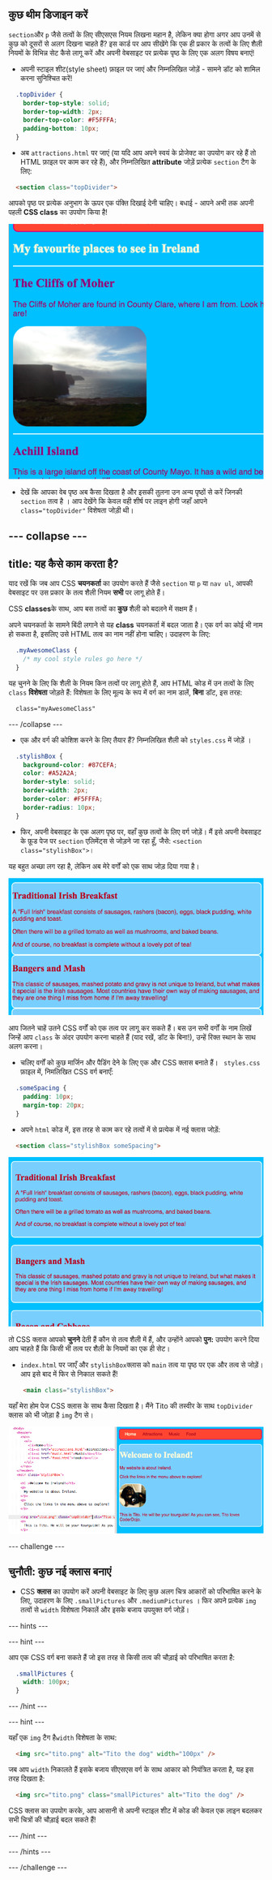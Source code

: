 ## कुछ थीम डिजाइन करें

`section`और `p` जैसे तत्वों के लिए सीएसएस नियम लिखना महान है, लेकिन क्या होगा अगर आप उनमें से कुछ को दूसरों से अलग दिखना चाहते हैं? इस कार्ड पर आप सीखेंगे कि एक ही प्रकार के तत्वों के लिए शैली नियमों के विभिन्न सेट कैसे लागू करें और अपनी वेबसाइट पर प्रत्येक पृष्ठ के लिए एक अलग विषय बनाएं!

+ अपनी स्टाइल शीट(style sheet) फ़ाइल पर जाएं और निम्नलिखित जोड़ें - सामने डॉट को शामिल करना सुनिश्चित करें!

```css
  .topDivider {
    border-top-style: solid;
    border-top-width: 2px;
    border-top-color: #F5FFFA;
    padding-bottom: 10px;
  }
```

+ अब `attractions.html` पर जाएं (या यदि आप अपने स्वयं के प्रोजेक्ट का उपयोग कर रहे हैं तो HTML फ़ाइल पर काम कर रहे हैं), और निम्नलिखित **attribute** जोड़ें प्रत्येक `section` टैग के लिए:

```html
  <section class="topDivider">
```

आपको पृष्ठ पर प्रत्येक अनुभाग के ऊपर एक पंक्ति दिखाई देनी चाहिए। बधाई - आपने अभी तक अपनी पहली **CSS class** का उपयोग किया है!

![अनुभागों के बीच की पंक्तियों वाला पृष्ठ](images/sectionsWithTopBorder.png)

+ देखें कि आपका वेब पृष्ठ अब कैसा दिखता है और इसकी तुलना उन अन्य पृष्ठों से करें जिनकी `section` तत्व है । आप देखेंगे कि केवल वही शीर्ष पर लाइन होगी जहाँ आपने `class="topDivider"` विशेषता जोड़ी थी।

--- collapse ---
---
title: यह कैसे काम करता है?
---

याद रखें कि जब आप CSS **चयनकर्ता** का उपयोग करते हैं जैसे `section` या ` p ` या `nav ul`, आपकी वेबसाइट पर उस प्रकार के तत्व शैली नियम **सभी** पर लागू होते हैं।

CSS **classes**के साथ, आप बस तत्वों का **कुछ** शैली को बदलने में सक्षम हैं।

अपने चयनकर्ता के सामने बिंदी लगाने से यह **class** चयनकर्ता में बदल जाता है। एक वर्ग का कोई भी नाम हो सकता है, इसलिए उसे HTML तत्व का नाम नहीं होना चाहिए। उदाहरण के लिए:

```css
  .myAwesomeClass {
    /* my cool style rules go here */
  }
```

यह चुनने के लिए कि शैली के नियम किन तत्वों पर लागू होते हैं, आप HTML कोड में उन तत्वों के लिए `class` **विशेषता** जोड़ते हैं: विशेषता के लिए मूल्य के रूप में वर्ग का नाम डालें, **बिना** डॉट, इस तरह:

```html
  class="myAwesomeClass"
```

--- /collapse ---

+ एक और वर्ग की कोशिश करने के लिए तैयार हैं? निम्नलिखित शैली को `styles.css` में जोड़ें ।

```css
  .stylishBox {
    background-color: #87CEFA;
    color: #A52A2A;
    border-style: solid;
    border-width: 2px;
    border-color: #F5FFFA;
    border-radius: 10px;
  }
```

+ फिर, अपनी वेबसाइट के एक अलग पृष्ठ पर, वहाँ कुछ तत्वों के लिए वर्ग जोड़ें। मैं इसे अपनी वेबसाइट के फ़ूड पेज पर `section` एलिमेंट्स से जोड़ने जा रहा हूँ, जैसे: `<section class="stylishBox">`।

यह बहुत अच्छा लग रहा है, लेकिन अब मेरे वर्गों को एक साथ जोड़ दिया गया है।

![अच्छी लग रही वर्गों को एक साथ देखा](images/squashedSections.png)

आप जितने चाहें उतने CSS वर्गों को एक तत्व पर लागू कर सकते हैं। बस उन सभी वर्गों के नाम लिखें जिन्हें आप `class` के अंदर उपयोग करना चाहते हैं (याद रखें, डॉट के बिना!), उन्हें रिक्त स्थान के साथ अलग करना।

+ चलिए वर्गों को कुछ मार्जिन और पैडिंग देने के लिए एक और CSS क्लास बनाते हैं। ` styles.css` फ़ाइल में, निमलिखित CSS वर्ग बनाएँ:

```css
  .someSpacing {
    padding: 10px;
    margin-top: 20px;
  }
```

+ अपने `html` कोड में, इस तरह से काम कर रहे तत्वों में से प्रत्येक में नई क्लास जोड़ें:

```html
  <section class="stylishBox someSpacing">
```

![मार्जिन और पैडिंग के साथ अनुभाग जोड़े गए](images/sectionsWithSpacing.png)

तो CSS क्लास आपको **चुनने** देती हैं कौन से तत्व शैली में हैं, और उन्होंने आपको **पुन:** उपयोग करने दिया आप चाहते हैं कि किसी भी तत्व पर शैली के नियमों का एक ही सेट।

+ `index.html` पर जाएँ और `stylishBox`क्लास को `main` तत्व या पृष्ठ पर एक और तत्व से जोड़ें। आप इसे बाद में फिर से निकाल सकते हैं!

```html
    <main class="stylishBox">   
```

यहाँ मेरा होम पेज CSS क्लास के साथ कैसा दिखता है। मैंने Tito की तस्वीर के साथ `topDivider` क्लास को भी जोड़ा है `img` टैग से।

![होम पेज पर CSS कक्षाओं का उपयोग किया जा रहा है](images/homePageWithClasses.png)

--- challenge ---

## चुनौती: कुछ नई क्लास बनाएं

+ CSS **क्लास** का उपयोग करें अपनी वेबसाइट के लिए कुछ अलग चित्र आकारों को परिभाषित करने के लिए, उदाहरण के लिए `.smallPictures` और `.mediumPictures` । फिर अपने प्रत्येक `img` तत्वों से `width` विशेषता निकालें और इसके बजाय उपयुक्त वर्ग जोड़ें।

--- hints ---


--- hint ---

आप एक CSS वर्ग बना सकते हैं जो इस तरह से किसी तत्व की चौड़ाई को परिभाषित करता है:

```css
  .smallPictures {
    width: 100px;
  }
```

--- /hint ---

--- hint ---

यहाँ एक `img` टैग है`width` विशेषता के साथ:

```html
  <img src="tito.png" alt="Tito the dog" width="100px" />       
```

जब आप `width` निकालते हैं इसके बजाय सीएसएस वर्ग के साथ आकार को नियंत्रित करता है, यह इस तरह दिखता है:

```html
  <img src="tito.png" class="smallPictures" alt="Tito the dog" />       
```

CSS क्लास का उपयोग करके, आप आसानी से अपनी स्टाइल शीट में कोड की केवल एक लाइन बदलकर सभी चित्रों की चौड़ाई बदल सकते हैं!

--- /hint ---

--- /hints ---

--- /challenge ---